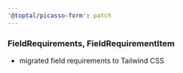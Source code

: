 ```yaml
---
'@toptal/picasso-form': patch
---
```


### FieldRequirements, FieldRequirementItem

- migrated field requirements to Tailwind CSS
